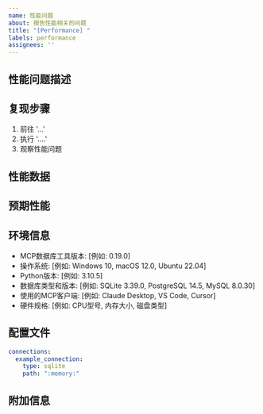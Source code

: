 ```yaml
---
name: 性能问题
about: 报告性能相关的问题
title: "[Performance] "
labels: performance
assignees: ''
---
```


<!-- 
语言选择 / Language Selection:
[English](https://github.com/donghao1393/mcp-dbutils/issues/new?template=performance_issue_en.md) | 
中文 | 
[Français](https://github.com/donghao1393/mcp-dbutils/issues/new?template=performance_issue_fr.md) | 
[Español](https://github.com/donghao1393/mcp-dbutils/issues/new?template=performance_issue_es.md) | 
[العربية](https://github.com/donghao1393/mcp-dbutils/issues/new?template=performance_issue_ar.md) | 
[Русский](https://github.com/donghao1393/mcp-dbutils/issues/new?template=performance_issue_ru.md)
-->

## 性能问题描述
<!-- 请清晰简洁地描述性能问题 -->

## 复现步骤
<!-- 请提供详细的步骤来复现这个性能问题 -->
1. 前往 '...'
2. 执行 '....'
3. 观察性能问题

## 性能数据
<!-- 请提供性能测量数据，如响应时间、内存使用、CPU使用率等 -->

## 预期性能
<!-- 请描述你期望的性能表现 -->

## 环境信息
<!-- 请提供关于你的环境的详细信息 -->
- MCP数据库工具版本: [例如: 0.19.0]
- 操作系统: [例如: Windows 10, macOS 12.0, Ubuntu 22.04]
- Python版本: [例如: 3.10.5]
- 数据库类型和版本: [例如: SQLite 3.39.0, PostgreSQL 14.5, MySQL 8.0.30]
- 使用的MCP客户端: [例如: Claude Desktop, VS Code, Cursor]
- 硬件规格: [例如: CPU型号, 内存大小, 磁盘类型]

## 配置文件
<!-- 请提供你的配置文件内容（记得删除敏感信息如密码、API密钥等） -->
```yaml
connections:
  example_connection:
    type: sqlite
    path: ":memory:"
```

## 附加信息
<!-- 在此处添加关于性能问题的任何其他上下文信息 -->
